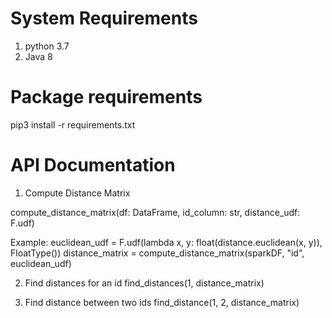 # System Requirements

1. python 3.7
2. Java 8

# Package requirements

pip3 install -r requirements.txt

# API Documentation

1. Compute Distance Matrix

compute_distance_matrix(df: DataFrame, id_column: str, distance_udf: F.udf)

Example:
euclidean_udf = F.udf(lambda x, y: float(distance.euclidean(x, y)), FloatType())
distance_matrix = compute_distance_matrix(sparkDF, "id", euclidean_udf)

2. Find distances for an id
find_distances(1, distance_matrix)

3. Find distance between two ids
find_distance(1, 2, distance_matrix)
